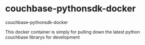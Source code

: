 # couchbase-pythonsdk-docker
couchbase-pythonsdk-docker

This docker container is simply for pulling down the latest python couchbase librarys for development


